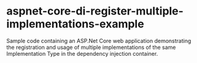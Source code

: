 # aspnet-core-di-register-multiple-implementations-example
Sample code containing an ASP.Net Core web application demonstrating the registration and usage of multiple implementations of the same Implementation Type in the dependency injection container.
